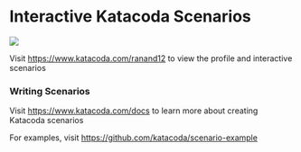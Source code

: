 # Interactive Katacoda Scenarios

[![](http://shields.katacoda.com/katacoda/ranand12/count.svg)](https://www.katacoda.com/ranand12 "Get your profile on Katacoda.com")

Visit https://www.katacoda.com/ranand12 to view the profile and interactive scenarios

### Writing Scenarios
Visit https://www.katacoda.com/docs to learn more about creating Katacoda scenarios

For examples, visit https://github.com/katacoda/scenario-example
